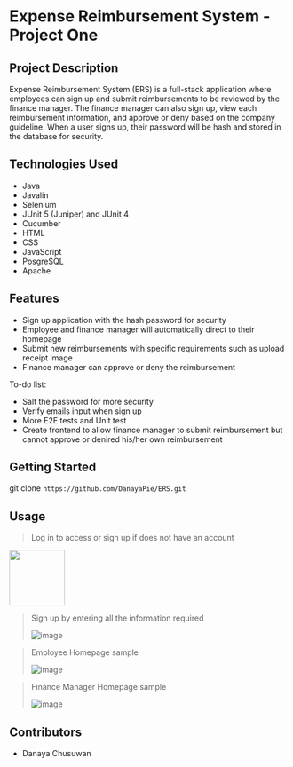 # Expense Reimbursement System - Project One

## Project Description

Expense Reimbursement System (ERS) is a full-stack application where employees can sign up and submit reimbursements to be reviewed by the finance manager. The finance manager can also sign up, view each reimbursement information, and approve or deny based on the company guideline. When a user signs up, their password will be hash and stored in the database for security.

## Technologies Used

* Java
* Javalin
* Selenium
* JUnit 5 (Juniper) and JUnit 4
* Cucumber
* HTML
* CSS
* JavaScript
* PosgreSQL
* Apache

## Features

* Sign up application with the hash password for security
* Employee and finance manager will automatically direct to their homepage
* Submit new reimbursements with specific requirements such as upload receipt image
* Finance manager can approve or deny the reimbursement

To-do list:
* Salt the password for more security
* Verify emails input when sign up
* More E2E tests and Unit test
* Create frontend to allow finance manager to submit reimbursement but cannot approve or denired his/her own reimbursement

## Getting Started

git clone ```https://github.com/DanayaPie/ERS.git```

## Usage

> Log in to access or sign up if does not have an account

<img src="https://user-images.githubusercontent.com/92035671/145692621-64977639-a7dc-4248-b3c0-9554cc29b8f8.png" height="100px">
   
> Sign up by entering all the information required
> 
> ![image](https://user-images.githubusercontent.com/92035671/145692636-12f53565-0f8e-4d59-aa0b-04c45a6bc3be.png)
   
> Employee Homepage sample
> 
> ![image](https://user-images.githubusercontent.com/92035671/145692651-f061ba09-39db-412c-a8d4-d6772a47ea30.png)

> Finance Manager Homepage sample
> 
> ![image](https://user-images.githubusercontent.com/92035671/145692667-311f58aa-8ddc-48f7-974f-ab59f218071d.png)

## Contributors

* Danaya Chusuwan
